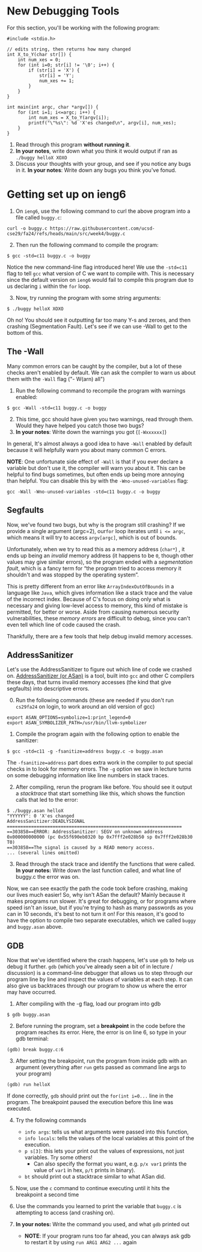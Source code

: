 # New Debugging Tools

For this section, you'll be working with the following program:



```
#include <stdio.h>

// edits string, then returns how many changed
int X_to_Y(char str[]) {
    int num_xes = 0;
    for (int i=0; str[i] != '\0'; i++) {
        if (str[i] = 'X') {
            str[i] = 'Y';
            num_xes += 1;
        }
    }
}

int main(int argc, char *argv[]) {
    for (int i=1; i<=argc; i++) {
        int num_xes = X_to_Y(argv[i]);
        printf("\"%s\": %d 'X'es changed\n", argv[i], num_xes);
    }
}
```

1. Read through this program **without running it**.
2. **In your notes**, write down what you think it would output if ran as `./buggy helloX XOXO` 
3. Discuss your thoughts with your group, and see if you notice any bugs in it. **In your notes**: Write down any bugs you think you've fonud.

# Getting set up on ieng6

1. On `ieng6`, use the following command to curl the above program into a file called `buggy.c`:

```
curl -o buggy.c https://raw.githubusercontent.com/ucsd-cse29/fa24/refs/heads/main/src/week4/buggy.c
```
2. Then run the following command to compile the program:

```
$ gcc -std=c11 buggy.c -o buggy 
```
Notice the new command-line flag introduced here! We use the `-std=c11` flag to tell `gcc` what version of C we want to compile with. This is necessary since the default version on `ieng6` would fail to compile this program due to us declaring `i` within the `for` loop.

3. Now, try running the program with some string arguments:

```
$ ./buggy helloX XOXO
```

Oh no! You should see it outputting far too many Y-s and zeroes, and then crashing (Segmentation Fault). Let's see if we can use -Wall to get to the bottom of this.

## The -Wall

Many common errors can be caught by the compiler, but a lot of these checks aren't enabled by default. We can ask the compiler to warn us about them with the `-Wall` flag ("- W(arn) all")

1. Run the following command to recompile the program with warnings enabled:
```
$ gcc -Wall -std=c11 buggy.c -o buggy
```

2. This time, gcc should have given you two warnings, read through them. Would they have helped you catch those two bugs?
3. **In your notes**: Write down the warnings you got (`[-Wxxxxxx]`)

In general, It's almost always a good idea to have `-Wall` enabled by default because it will helpfully warn you about many common C errors.

**NOTE**: One unfortunate side effect of `-Wall` is that if you ever declare a variable but don't use it, the compiler will warn you about it. This can be helpful to find bugs sometimes, but often ends up being more
annoying than helpful. You can disable this by with the `-Wno-unused-variables` flag:
```
gcc -Wall -Wno-unused-variables -std=c11 buggy.c -o buggy
```

## Segfaults

Now, we've found two bugs, but why is the program still crashing? If we provide a single argument (argc=2), our`for` loop iterates until `i <= argc`, which means it will try to access `argv[argc]`, which is out of bounds.

Unfortunately, when we try to read this as a memory address (`char*`) , it ends up being an _invalid_ memory address (it happens to be `0`, though other values may give similar errors), so the program ended with a _segmentation fault_, which is a fancy term for “the program tried to access memory it shouldn't and was stopped by the operating system”. 

This is pretty different from an error like `ArrayIndexOutOfBounds` in a language like `Java`, which gives information like a stack trace and the value of the incorrect index. Because of C's focus on doing only what is necessary and giving low-level access to memory, this kind of mistake is permitted, for better or worse. Aside from causing numerous security vulnerabilities, these _memory errors_ are difficult to debug, since you can't even tell which line of code caused the crash.

Thankfully, there are a few tools that help debug invalid memory accesses.

## AddressSanitizer

Let's use the AddressSanitizer to figure out which line of code we crashed on. [AddressSanitizer (or ASan)](https://github.com/google/sanitizers/wiki/addresssanitizer) is a tool, built into `gcc` and other C compilers these days, that turns invalid memory accesses (the kind that give segfaults) into descriptive errors. 

0. Run the following commands (these are needed if you don't run `cs29fa24` on login, to work around an old version of gcc)
```
export ASAN_OPTIONS=symbolize=1:print_legend=0
export ASAN_SYMBOLIZER_PATH=/usr/bin/llvm-symbolizer

```

1. Compile the program again with the following option to enable the sanitizer:

```
$ gcc -std=c11 -g -fsanitize=address buggy.c -o buggy.asan
```

The `-fsanitize=address` part does extra work in the compiler to put special checks in to look for memory errors. The `-g` option we saw in lecture turns on some debugging information like line numbers in stack traces.
  
2. After compiling, rerun the program like before. You should see it output a _stacktrace_ that start something like this, which shows the function calls that led to the error:

```
$ ./buggy.asan helloX
"YYYYYY": 0 'X'es changed
AddressSanitizer:DEADLYSIGNAL
=================================================================
==303858==ERROR: AddressSanitizer: SEGV on unknown address 0x000000000000 (pc 0x55f690eb0320 bp 0x7fff2e028b50 sp 0x7fff2e028b30 T0)
==303858==The signal is caused by a READ memory access.
... (several lines omitted)
```

3. Read through the stack trace and identify the functions that were called. **In your notes:** Write down the last function called, and what line of buggy.c the error was on. 


Now, we can see exactly the path the code took before crashing, making our lives much easier! So, why isn't ASan the default? Mainly because it makes programs run slower. It's great for debugging, or for programs where speed isn't an issue, but if you're trying to hash as many passwords as you can in 10 seconds, it's best to not turn it on! For this reason, it's good to have the option to compile two separate executables, which we called `buggy` and `buggy.asan` above.

## GDB

Now that we've identified where the crash happens, let's use `gdb` to help us debug it further. 
`gdb` (which you've already seen a bit of in lecture / discussion) is a command-line debugger that allows us to step through our program line by line and inspect the values of variables at each step. It can also give us backtraces through our program to show us where the error may have occurred.

1. After compiling with the -g flag, load our program into gdb
``` 
$ gdb buggy.asan
```

2. Before running the program, set a **breakpoint** in the code before the program reaches its error. Here, the error is on line 6, so type in your gdb terminal:
``` 
(gdb) break buggy.c:6
```

3. After setting the breakpoint, run the program from inside gdb with an argument (everything after `run` gets passed as command line args to your program)
``` 
(gdb) run helloX
```

If done correctly, `gdb` should print out the `for(int i=0...` line in the program. The breakpoint paused the execution before this line was executed.

4. Try the following commands
    * `info args`: tells us what arguments were passed into this function,
    * `info locals`: tells the values of the local variables at this point of the execution.
    * `p s[3]`: this lets your print out the values of expressions, not just variables. Try some others!
        * Can also specify the format you want, e.g. `p/x var1` prints the value of `var1` in hex, `p/t` prints in binary).
    * `bt` should print out a stacktrace similar to what ASan did.

5. Now, use the `c` command to continue executing until it hits the breakpoint a second time
6. Use the commands you learned to print the variable that `buggy.c` is attempting to access (and crashing on).
7. **In your notes:** Write the command you used, and what `gdb` printed out
    * **NOTE**: If your program runs too far ahead, you can always ask gdb to restart it by using `run ARG1 ARG2 ...` again 
